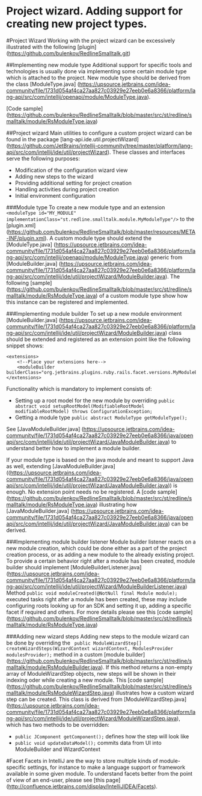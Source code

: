 Project wizard. Adding support for creating new project types.
===============

#Project Wizard
Working with the project wizard can be excessively illustrated with the following
[plugin] (https://github.com/bulenkov/RedlineSmalltalk.git)

##Implementing new module type
Additional support for specific tools and technologies is usually done via implementing some certain module type which is attached to the project.
New module type should be derived from the class
[ModuleType.java] (https://upsource.jetbrains.com/idea-community/file/1731d054af4ca27aa827c03929e27eeb0e6a8366/platform/lang-api/src/com/intellij/openapi/module/ModuleType.java).

[Code sample] (https://github.com/bulenkov/RedlineSmalltalk/blob/master/src/st/redline/smalltalk/module/RsModuleType.java)

##Project wizard
Main utilities to configure a custom project wizard can be found in the package
[lang-api.ide.util.projectWizard] (https://github.com/JetBrains/intellij-community/tree/master/platform/lang-api/src/com/intellij/ide/util/projectWizard).
These classes and interfaces serve the following purposes:

* Modification of the configuration wizard view
* Adding new steps to the wizard
* Providing additional setting for project creation
* Handling activities during project creation
* Initial environment configuration

###Module type
To create a new module type and an extension
`<moduleType id="MY_MODULE" implementationClass="st.redline.smalltalk.module.MyModuleType"/>`
to the [plugin.xml] (https://github.com/bulenkov/RedlineSmalltalk/blob/master/resources/META-INF/plugin.xml).
A custom module type should extend the
[ModuleType.java] (https://upsource.jetbrains.com/idea-community/file/1731d054af4ca27aa827c03929e27eeb0e6a8366/platform/lang-api/src/com/intellij/openapi/module/ModuleType.java)
generic from
[ModuleBuilder.java] (https://upsource.jetbrains.com/idea-community/file/1731d054af4ca27aa827c03929e27eeb0e6a8366/platform/lang-api/src/com/intellij/ide/util/projectWizard/ModuleBuilder.java).
The following
[sample] (https://github.com/bulenkov/RedlineSmalltalk/blob/master/src/st/redline/smalltalk/module/RsModuleType.java)
of a custom module type show how this instance can be registered and implemented.

###Implementing module builder
To set up a new module environment
[ModuleBuilder.java] (https://upsource.jetbrains.com/idea-community/file/1731d054af4ca27aa827c03929e27eeb0e6a8366/platform/lang-api/src/com/intellij/ide/util/projectWizard/ModuleBuilder.java)
class should be extended and registered as an extension point like the following snippet shows:

    <extensions>
        <!--Place your extensions here-->
        <moduleBuilder builderClass="org.jetbrains.plugins.ruby.rails.facet.versions.MyModuleBuilder"/>
    </extensions>

Functionality which is mandatory to implement consists of:

* Setting up a root model for the new module by overriding `public abstract void setupRootModel(ModifiableRootModel modifiableRootModel) throws ConfigurationException;`
* Getting a module type `public abstract ModuleType getModuleType();`

See
[JavaModuleBuilder.java] (https://upsource.jetbrains.com/idea-community/file/1731d054af4ca27aa827c03929e27eeb0e6a8366/java/openapi/src/com/intellij/ide/util/projectWizard/JavaModuleBuilder.java)
to understand better how to implement a module builder.

If your module type is based on the java module and meant to support Java as well, extending
[JavaModuleBuilder.java] ((https://upsource.jetbrains.com/idea-community/file/1731d054af4ca27aa827c03929e27eeb0e6a8366/java/openapi/src/com/intellij/ide/util/projectWizard/JavaModuleBuilder.java))
is enough. No extension point needs no be registered.
A [code sample] (https://github.com/bulenkov/RedlineSmalltalk/blob/master/src/st/redline/smalltalk/module/RsModuleType.java)
illustrating how
[JavaModuleBuilder.java] (https://upsource.jetbrains.com/idea-community/file/1731d054af4ca27aa827c03929e27eeb0e6a8366/java/openapi/src/com/intellij/ide/util/projectWizard/JavaModuleBuilder.java)
can be derived.

###Implementing module builder listener
Module builder listener reacts on a new module creation, which could be done either as a part of the project creation process,
or as adding a new module to the already existing project.
To provide a certain behavior right after a module has been created, module builder should implement
[ModuleBuilderListener.java] (https://upsource.jetbrains.com/idea-community/file/1731d054af4ca27aa827c03929e27eeb0e6a8366/platform/lang-api/src/com/intellij/ide/util/projectWizard/ModuleBuilderListener.java)
Method `public void moduleCreated(@NotNull final Module module);` executed tasks right after a module has been created,
these may include configuring roots looking up for an SDK and setting it up, adding a specific facet if required and others.
For more details please see this
[code sample] (https://github.com/bulenkov/RedlineSmalltalk/blob/master/src/st/redline/smalltalk/module/RsModuleType.java)

###Adding new wizard steps
Adding new steps to the module wizard can be done by overriding the
` public ModuleWizardStep[] createWizardSteps(WizardContext wizardContext, ModulesProvider modulesProvider);`
method in a custom
[module builder] (https://github.com/bulenkov/RedlineSmalltalk/blob/master/src/st/redline/smalltalk/module/RsModuleBuilder.java).
If this method returns a non-empty array of ModuleWizardStep objects, new steps will be shown in their indexing oder while creating a new module.
This
[code sample] (https://github.com/bulenkov/RedlineSmalltalk/blob/master/src/st/redline/smalltalk/module/RsModuleWizardStep.java)
illustrates how a custom wizard step can be created.
This class is derived from
[ModuleWizardStep.java] (https://upsource.jetbrains.com/idea-community/file/1731d054af4ca27aa827c03929e27eeb0e6a8366/platform/lang-api/src/com/intellij/ide/util/projectWizard/ModuleWizardStep.java),
which has two methods to be overridden:

* `public JComponent getComponent();` defines how the step will look like
* `public void updateDataModel();` commits data from UI into ModuleBuilder and WizardContext

#Facet
Facets in IntelliJ are the way to store multiple kinds of module-specific settings, for instance to make a language support or framework available in some given module.
To understand facets better from the point of view of an end-user, please see
[this page] (http://confluence.jetbrains.com/display/IntelliJIDEA/Facets).



